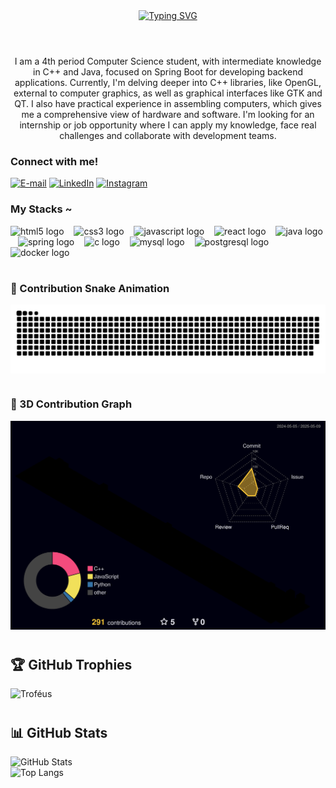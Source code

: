 <div align="center">
  <a href="https://git.io/typing-svg">
    <img src="https://readme-typing-svg.demolab.com?font=Fira+Code&weight=500&size=22&pause=1000&color=00BFFF&center=true&vCenter=true&random=false&width=524&lines=hi,+i+am+Ronny+%3A%29" alt="Typing SVG">
  </a>
</div>

<img align="center" alt="" src="./src/head.gif" width="700">

#

<p align="center">
  I am a 4th period Computer Science student, with intermediate knowledge in C++ and Java, focused on Spring Boot for developing backend applications. Currently, I'm delving deeper into C++ libraries, like OpenGL, external to computer graphics, as well as graphical interfaces like GTK and QT. I also have practical experience in assembling computers, which gives me a comprehensive view of hardware and software. I'm looking for an internship or job opportunity where I can apply my knowledge, face real challenges and collaborate with development teams.
</p>

<img align="right" alt="" height="190px" src="./src/computer.gif">

<h3 align="left">Connect with me!</h3>

[![E-mail](https://img.shields.io/badge/-Email-000?style=for-the-badge&logo=microsoft-outlook&logoColor=00BFFF&color:FFF)](mailto:ronaldespertosoares@gmail.com)
[![LinkedIn](https://img.shields.io/badge/-LinkedIn-000?style=for-the-badge&logo=linkedin&logoColor=00BFFF&color:FFF)](https://www.linkedin.com/in/ronald-soares-4510ab1a2/)
[![Instagram](https://img.shields.io/badge/-Instagram-000?style=for-the-badge&logo=instagram&logoColor=00BFFF&color:FFF)](https://www.instagram.com/ronny_rocke/)

<h3 align="left">My Stacks ~</h3>

<div align="left">
  <img src="https://cdn.jsdelivr.net/gh/devicons/devicon/icons/html5/html5-original.svg" height="25" alt="html5 logo" />
  <img width="8" />
  <img src="https://cdn.jsdelivr.net/gh/devicons/devicon/icons/css3/css3-original.svg" height="25" alt="css3 logo" />
  <img width="8" />
  <img src="https://cdn.jsdelivr.net/gh/devicons/devicon/icons/javascript/javascript-plain.svg" height="25" alt="javascript logo" />
  <img width="8" />
  <img src="https://cdn.jsdelivr.net/gh/devicons/devicon/icons/react/react-original.svg" height="25" alt="react logo" />
  <img width="8" />
  <img src="https://cdn.jsdelivr.net/gh/devicons/devicon/icons/java/java-original.svg" height="25" alt="java logo" />
  <img width="8" />
  <img src="https://cdn.jsdelivr.net/gh/devicons/devicon/icons/spring/spring-original.svg" height="25" alt="spring logo" />
  <img width="8" />
  <img src="https://cdn.jsdelivr.net/gh/devicons/devicon/icons/c/c-original.svg" height="25" alt="c logo" />
  <img width="8" />
  <img src="https://cdn.jsdelivr.net/gh/devicons/devicon/icons/mysql/mysql-original.svg" height="25" alt="mysql logo" />
  <img width="8" />
  <img src="https://cdn.jsdelivr.net/gh/devicons/devicon/icons/postgresql/postgresql-original.svg" height="25" alt="postgresql logo" />
  <img width="8" />
  <img src="https://cdn.jsdelivr.net/gh/devicons/devicon/icons/docker/docker-original.svg" height="25" alt="docker logo" />
</div>

#

### 🐍 Contribution Snake Animation

<picture align="center">
  <source media="(prefers-color-scheme: dark)" srcset="https://raw.githubusercontent.com/mari4souza/mari4souza/output/github-contribution-grid-snake-dark.svg">
  <source media="(prefers-color-scheme: light)" srcset="https://raw.githubusercontent.com/mari4souza/mari4souza/output/github-contribution-grid-snake-dark.svg">
  <img align="center" alt="github contribution grid snake animation" src="https://raw.githubusercontent.com/mari4souza/mari4souza/output/github-contribution-grid-snake.svg">
</picture>

#

### 🧱 3D Contribution Graph

![3D Contribution Graph](./profile-3d-contrib/profile-night-rainbow.svg)

#

## 🏆 GitHub Trophies

![Troféus](https://github-profile-trophy.vercel.app/?username=RonnyRocke&theme=onedark)

#

## 📊 GitHub Stats

![GitHub Stats](https://github-readme-stats.vercel.app/api?username=RonnyRocke&show_icons=true&theme=radical)  
![Top Langs](https://github-readme-stats.vercel.app/api/top-langs/?username=RonnyRocke&layout=compact&theme=radical&hide=c)


